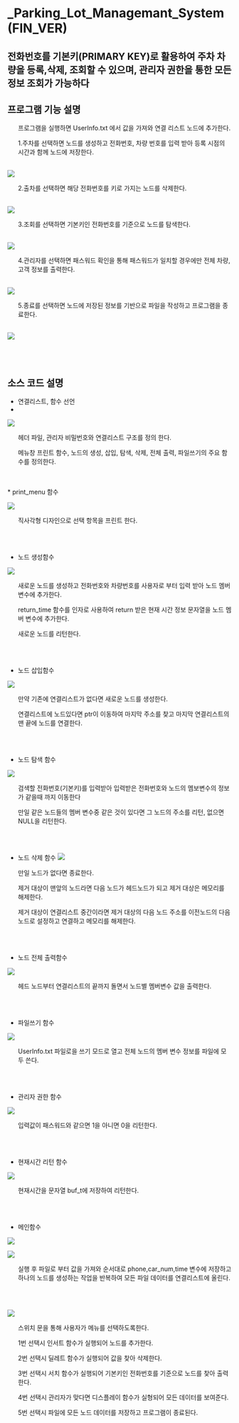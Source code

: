 # _Parking_Lot_Managemant_System (FIN_VER)

## 전화번호를 기본키(PRIMARY KEY)로 활용하여 주차 차량을 등록,삭제, 조회할 수 있으며, 관리자 권한을 통한 모든 정보 조회가 가능하다

## 프로그램 기능 설명 

<ul> 프로그램을 실행하면 UserInfo.txt 에서 값을 가져와 연결 리스트 노드에 추가한다. </ul>


<ol> 1.주차를 선택하면 노드를 생성하고 전화번호, 차량 번호를 입력 받아 등록 시점의 시간과 함께 노드에 저장한다. </ol>
</br>
<img src="https://github.com/Joong-main/Fin_ver_Parking_Lot_Managemant_System/blob/main/img/1%EB%B2%88%EC%84%A0%ED%83%9D.PNG" ><img>

<ol> 2.출차를 선택하면 해당 전화번호를 키로 가지는 노드를 삭제한다. </ol>
</br>
<img src="https://github.com/Joong-main/Fin_ver_Parking_Lot_Managemant_System/blob/main/img/2%EB%B2%88%EC%84%A0%ED%83%9D.PNG"></src>
<ol> 3.조회를 선택하면 기본키인 전화번호를 기준으로 노드를 탐색한다. </ol>
</br>
<img src="https://github.com/Joong-main/Fin_ver_Parking_Lot_Managemant_System/blob/main/img/3%EB%B2%88%20%EC%84%A0%ED%83%9D.PNG"></src>
<ol> 4.관리자를 선택하면 패스워드 확인을 통해 패스워드가 일치할 경우에만 전체 차량, 고객 정보를 출력한다. </ol>
</br>
<img src="https://github.com/Joong-main/Fin_ver_Parking_Lot_Managemant_System/blob/main/img/4%EB%B2%88%EC%84%A0%ED%83%9D.PNG"></src>
<ol> 5.종료를 선택하면 노드에 저장된 정보를 기반으로 파일을 작성하고 프로그램을 종료한다. </ol>
</br>
<img src="https://github.com/Joong-main/Fin_ver_Parking_Lot_Managemant_System/blob/main/img/5%EB%B2%88%20%EC%84%A0%ED%83%9D.PNG"></src>

</br>
</br>
</br>
</br>

## 소스 코드 설명

* 연결리스트, 함수 선언
* 
 <img src= "https://github.com/Joong-main/Fin_ver_Parking_Lot_Managemant_System/blob/main/img/1.%20%EC%97%B0%EA%B2%B0%EB%A6%AC%EC%8A%A4%ED%8A%B8%20%EB%B0%8F%20%ED%95%A8%EC%88%98%20%EC%84%A0%EC%96%B8.PNG" ></img>
 
 <ol>헤더 파일, 관리자 비밀번호와 연결리스트 구조를 정의 한다.</ol>
 <ol>메뉴창 프린트 함수, 노드의 생성, 삽입, 탐색, 삭제, 전체 출력, 파일쓰기의 주요 함수를 정의한다.</ol>
 
 
</br>
</br>
* print_menu 함수

<img src="https://github.com/Joong-main/Fin_ver_Parking_Lot_Managemant_System/blob/main/img/5.%20%ED%94%84%EB%A6%B0%ED%8A%B8%20%EB%A9%94%EB%89%B4%ED%95%A8%EC%88%98.PNG"></img>

<ol>직사각형 디자인으로 선택 항목을 프린트 한다.</ol>

</br>
</br>

* 노드 생성함수
 
<img src="https://github.com/Joong-main/Fin_ver_Parking_Lot_Managemant_System/blob/main/img/6.%20%EB%85%B8%EB%93%9C%EC%83%9D%EC%84%B1%ED%95%A8%EC%88%98.PNG"></img>
<ol> 새로운 노드를 생성하고 전화번호와 차량번호를 사용자로 부터 입력 받아 노드 멤버 변수에 추가한다.</ol>
<ol>return_time 함수를 인자로 사용하여 return 받은 현재 시간 정보 문자열을 노드 멤버 변수에 추가한다.</ol>
<ol>새로운 노드를 리턴한다.</ol>

</br>
</br>

* 노드 삽입함수

<img src="https://github.com/Joong-main/Fin_ver_Parking_Lot_Managemant_System/blob/main/img/7.%20%EB%85%B8%EB%93%9C%EC%B6%94%EA%B0%80%ED%95%A8%EC%88%98.PNG"><img>

<ol>만약 기존에 연결리스트가 없다면 새로운 노드를 생성한다.</ol>
<ol>연결리스트에 노드있다면 ptr이 이동하여 마지막 주소를 찾고 마지막 연결리스트의 맨 끝에 노드를 연결한다.</ol>

</br>
</br>

* 노드 탐색 함수
 
<img src="https://github.com/Joong-main/Fin_ver_Parking_Lot_Managemant_System/blob/main/img/8.%EB%85%B8%EB%93%9C%20%ED%83%90%EC%83%89%ED%95%A8%EC%88%98.PNG"></img>

<ol>검색할 전화번호(기본키)를 입력받아 입력받은 전화번호와 노드의 멤보변수의 정보가 같을때 까지 이동한다</ol>
<ol>만일 같은 노드들의 멤버 변수중 같은 것이 있다면 그 노드의 주소를 리턴, 없으면 NULL을 리턴한다.</ol>

</br>
</br>

* 노드 삭제 함수
<img src="https://github.com/Joong-main/Fin_ver_Parking_Lot_Managemant_System/blob/main/img/9.%EB%85%B8%EB%93%9C%20%EC%82%AD%EC%A0%9C%20%ED%95%A8%EC%88%98.PNG"></img>

<ol>만일 노드가 없다면 종료한다.</ol>
<ol>제거 대상이 맨앞의 노드라면 다음 노드가 헤드노드가 되고 제거 대상은 메모리를 해제한다.</ol>
<ol>제거 대상이 연결리스트 중간이라면 제거 대상의 다음 노드 주소를 이전노드의 다음 노드로 설정하고 연결하고 메모리를 해제한다.</ol>

</br>
</br>

* 노드 전체 출력함수

<img src ="https://github.com/Joong-main/Fin_ver_Parking_Lot_Managemant_System/blob/main/img/10.%EB%85%B8%EB%93%9C%20%EC%A0%84%EC%B2%B4%20%EC%B6%9C%EB%A0%A5.PNG"></img>

<ol>헤드 노드부터 연결리스트의 끝까지 돌면서 노드별 멤버변수 값을 출력한다.</ol>

</br>
</br>

* 파일쓰기 함수

<img src="https://github.com/Joong-main/Fin_ver_Parking_Lot_Managemant_System/blob/main/img/11.%20%ED%8C%8C%EC%9D%BC%20%EC%93%B0%EA%B8%B0%20%ED%95%A8%EC%88%98.PNG"></img>
<ol>UserInfo.txt 파일로을 쓰기 모드로 열고 전체 노드의 멤버 변수 정보를 파일에 모두 쓴다.</ol>

</br>
</br>

* 관리자 권한 함수

<img src="https://github.com/Joong-main/Fin_ver_Parking_Lot_Managemant_System/blob/main/img/12.%20%EA%B4%80%EB%A6%AC%EC%9E%90%20%EA%B6%8C%ED%95%9C%20%ED%95%A8%EC%88%98.PNG"></img>
<ol>입력값이 패스워드와 같으면 1을 아니면 0을 리턴한다.</ol>

</br>
</br>

* 현재시간 리턴 함수

<img src="https://github.com/Joong-main/Fin_ver_Parking_Lot_Managemant_System/blob/main/img/13.%20%ED%98%84%EC%9E%AC%EC%8B%9C%EA%B0%84%20%EB%A6%AC%ED%84%B4%ED%95%A8%EC%88%98.PNG"></img>
<ol> 현재시간을 문자열 buf_t에 저장하여 리턴한다.</ol>

</br>
</br>

* 메인함수

<img src="https://github.com/Joong-main/Fin_ver_Parking_Lot_Managemant_System/blob/main/img/2.%20%EB%A9%94%EC%9D%B8%ED%95%A8%EC%88%98.PNG"></img>

<img src="https://github.com/Joong-main/Fin_ver_Parking_Lot_Managemant_System/blob/main/img/3.%20%EB%A9%94%EC%9D%B8%20%ED%95%A8%EC%88%98.PNG"></img>

<ol>실행 후 파일로 부터 값을 가져와 순서대로 phone,car_num,time 변수에 저장하고 하나의 노드를 생성하는 작업을 반복하여 모든 파일 데이터를 연결리스트에 올린다.</ol>
</br>
</br>

<img src="https://github.com/Joong-main/Fin_ver_Parking_Lot_Managemant_System/blob/main/img/4.%EB%A9%94%EC%9D%B8%ED%95%A8%EC%88%98.PNG"></img>

<ol>스위치 문을 통해 사용자가 메뉴를 선택하도록한다.</ol>
<ol>1번 선택시 인서트 함수가 실행되어 노드를 추가한다.</ol>
<ol>2번 선택시 딜레트 함수가 실행되어 값을 찾아 삭제한다.</ol>
<ol>3번 선택시 서치 함수가 실행되어 기본키인 전화번호를 기준으로 노드를 찾아 출력한다.</ol>
<ol>4번 선택시 관리자가 맞다면 디스플레이 함수가 실형되어 모든 데이터를 보여준다.</ol>
<ol>5번 선택시 파일에 모든 노드 데이터를 저장하고 프로그램이 종료된다.

